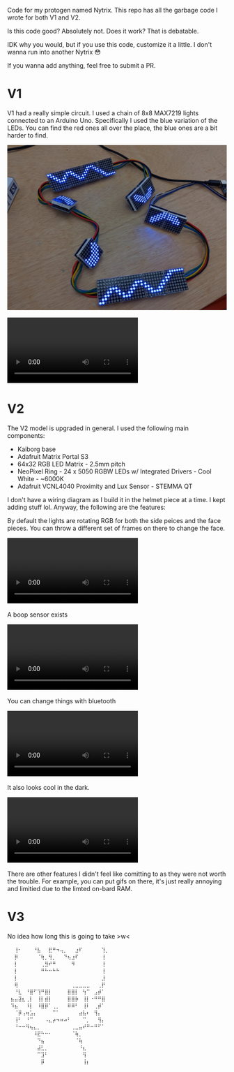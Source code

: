 Code for my protogen named Nytrix. This repo has all the garbage code I wrote for both V1 and V2.

Is this code good? Absolutely not. Does it work? That is debatable.

IDK why you would, but if you use this code, customize it a little. I don't wanna run into another Nytrix 😳

If you wanna add anything, feel free to submit a PR.

# V1

V1 had a really simple circuit. I used a chain of 8x8 MAX7219 lights connected to an Arduino Uno. Specifically I used the blue variation of the LEDs. You can find the red ones all over the place, the blue ones are a bit harder to find.

![V1 circuit](images/V1_circuit.png)

<video src="https://github.com/gmongaras/Protogen_Code_Public/blob/main/images/V1_vid.mp4"></video>



# V2

The V2 model is upgraded in general. I used the following main components:
- Kaiborg base
- Adafruit Matrix Portal S3
- 64x32 RGB LED Matrix - 2.5mm pitch
- NeoPixel Ring - 24 x 5050 RGBW LEDs w/ Integrated Drivers - Cool White - ~6000K
- Adafruit VCNL4040 Proximity and Lux Sensor - STEMMA QT

I don't have a wiring diagram as I build it in the helmet piece at a time. I kept adding stuff lol. Anyway, the following are the features:

By default the lights are rotating RGB for both the side peices and the face pieces. You can throw a different set of frames on there to change the face.

<video src="https://github.com/gmongaras/Protogen_Code_Public/blob/main/images/V2_base.mp4"></video>

A boop sensor exists

<video src="https://github.com/gmongaras/Protogen_Code_Public/blob/main/images/V2_boop.mp4"></video>

You can change things with bluetooth

<video src="https://github.com/gmongaras/Protogen_Code_Public/blob/main/images/V2_demo.mp4"></video>

It also looks cool in the dark.

<video src="https://github.com/gmongaras/Protogen_Code_Public/blob/main/images/V2_night.mp4"></video>


There are other features I didn't feel like comitting to as they were not worth the trouble. For example, you can put gifs on there, it's just really annoying and limitied due to the limted on-bard RAM.

# V3

No idea how long this is going to take >w<

```
 ⠀⢸⠂⠀⠀⠀⠘⣧⠀⠀⣟⠛⠲⢤⡀⠀⠀⣰⠏⠀⠀⠀⠀⠀⢹⡀
 ⠀⡿⠀⠀⠀⠀⠀⠈⢷⡀⢻⡀⠀⠀⠙⢦⣰⠏⠀⠀⠀⠀⠀⠀⢸⠀
 ⠀⡇⠀⠀⠀⠀⠀⠀⢀⣻⠞⠛⠀⠀⠀⠀⠻⠀⠀⠀⠀⠀⠀⠀⢸⠀
 ⠀⡇⠀⠀⠀⠀⠀⠀⠛⠓⠒⠓⠓⠀⠀⠀⠀⠀⠀⠀⠀⠀⠀⠀⢸⠀
 ⠀⡇⠀⠀⠀⠀⠀⠀⠀⠀⠀⠀⠀⠀⠀⠀⠀⠀⠀⠀⠀⠀⠀⠀⣸⠀
 ⠀⢿⠀⠀⠀⠀⠀⠀⠀⠀⠀⠀⠀⠀⠀⠀⢀⣀⣀⣀⣀⠀⠀⢀⡟⠀
 ⠀⠘⣇⠀⠘⣿⠋⢹⠛⣿⡇⠀⠀⠀⠀⣿⣿⡇⠀⢳⠉⠀⣠⡾⠁⠀
 ⣦⣤⣽⣆⢀⡇⠀⢸⡇⣾⡇⠀⠀⠀⠀⣿⣿⡷⠀⢸⡇⠐⠛⠛⣿⠀
 ⠹⣦⠀⠀⠸⡇⠀⠸⣿⡿⠁⢀⡀⠀⠀⠿⠿⠃⠀⢸⠇⠀⢀⡾⠁⠀
 ⠀⠈⡿⢠⢶⣡⡄⠀⠀⠀⠀⠉⠁⠀⠀⠀⠀⠀⣴⣧⠆⠀⢻⡄⠀⠀
 ⠀⢸⠃⠀⠘⠉⠀⠀⠀⠠⣄⡴⠲⠶⠴⠃⠀⠀⠀⠉⡀⠀⠀⢻⡄⠀
 ⠀⠘⠒⠒⠻⢦⣄⡀⠀⠀⠀⠀⠀⠀⠀⠀⢀⣀⣤⠞⠛⠒⠛⠋⠁⠀
 ⠀⠀⠀⠀⠀⠀⠸⣟⠓⠒⠂⠀⠀⠀⠀⠀⠈⢷⡀⠀⠀⠀⠀⠀⠀⠀
 ⠀⠀⠀⠀⠀⠀⠀⠙⣦⠀⠀⠀⠀⠀⠀⠀⠀⠈⢷⠀⠀⠀⠀⠀⠀⠀
 ⠀⠀⠀⠀⠀⠀⠀⣼⣃⡀⠀⠀⠀⠀⠀⠀⠀⠀⠘⣆⠀⠀⠀⠀⠀⠀
 ⠀⠀⠀⠀⠀⠀⠀⠉⣹⠃⠀⠀⠀⠀⠀⠀⠀⠀⠀⢻⠀⠀⠀⠀⠀⠀
 ⠀⠀⠀⠀⠀⠀⠀⠀⡿⠀⠀⠀⠀⠀⠀⠀⠀⠀⠀⢸⡆⠀⠀⠀⠀⠀
```